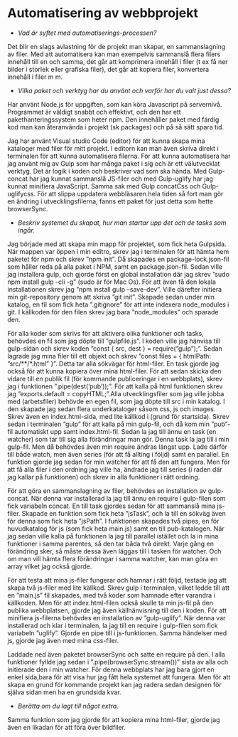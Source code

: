 # Automatisering av webbprojekt

* _Vad är syftet med automatiserings-processen?_

Det blir en slags avlastning för de projekt man skapar, en sammanslagning av filer. Med att automatisera kan man exempelvis sammanslå flera filers innehåll till en och samma, det går att komprimera innehåll i filer (t ex få ner bilder i storlek eller grafiska filer), det går att kopiera filer, konvertera innehåll i filer m m.

* _Vilka paket och verktyg har du använt och varför har du valt just dessa?_

Har använt Node.js för uppgiften, som kan köra Javascript på servernivå. Programmet är väldigt snabbt och effektivt, och den har ett pakethanteringssystem som heter npm. Den innehåller paket med färdig kod man kan återanvända i projekt (sk packages) och på så sätt spara tid.

Jag har använt Visual studio Code (editor) för att kunna skapa mina kataloger med filer för mitt projekt. I editorn kan man även skriva direkt i terminalen för att kunna automatisera filerna. För att kunna automatisera har jag använt mig av Gulp som har många paket i sig och är ett välutvecklat verktyg. Det är logik i koden och beskriver vad som ska hända. Med Gulp-concat har jag kunnat sammanslå JS-filer och med Gulp-uglify har jag kunnat minifiera JavaScript. Samma sak med Gulp concatCss och Gulp-uglifycss. För att slippa uppdatera webbläsaren hela tiden så fort man gör en ändring i utvecklingsfilerna, fanns ett paket för just detta som hette browserSync.

* _Beskriv systemet du skapat, hur man startar upp det och de tasks som ingår._

Jag började med att skapa min mapp för projektet, som fick heta Gulpsida. När mappen var öppen i min editro, skrev jag i terminalen för att hämta hem paketet för npm och skrev ”npm init”. Då skapades en package-lock.json-fil som håller reda på alla paket i NPM, samt en package.json-fil. Sedan ville jag installera gulp, och gjorde först en global installation där jag skrev ”sudo npm install gulp -cli -g” (sudo är för Mac Os). För att även få den lokala installationen skrev jag ”npm install gulp –save-dev”. Ville därefter initiera min git-repository genom att skriva ”git init”. Skapade sedan under min katalog, en fil som fick heta ”.gitignore” för att inte indexera node_modules i git. I källkoden för den filen skrev jag bara ”node_modules” och sparade den.

För alla koder som skrivs för att aktivera olika funktioner och tasks, behövdes en fil som jag döpte till ”gulpfile.js”. I koden ville jag hänvisa till gulp-sidan och skrev koden ”const { src, dest } = require(”gulp”);”. Sedan lagrade jag mina filer till ett objekt och skrev ”const files = { htmlPath: ”src/**/*.html” }”. Detta tar alla sökvägar för html-filer. En task gjorde jag också för att kunna kopiera över mina html-filer. För att sedan skicka den vidare till en publik fil (för kommande publiceringar i en webbplats), skrev jag i funktionen ”.pipe(dest(’pub’));”. För att kalla på html funktionen skrev jag ”exports.default = copyHTML;”.Alla utvecklingsfiler som jag ville jobba med (arbetsfiler) behövde en egen fil, som jag döpte till src i min katalog. I den skapade jag sedan flera underkataloger såsom css, js och images. Skrev även en index.html-sida, med lite källkod i (grund för startsida). Skrev sedan i terminalen ”gulp” för att kalla på min gulp-fil, och då kom min ”pub”-fil automatiskt upp samt index.html-fil. Sedan la jag till ännu en task (en watcher) som tar till sig alla förändringar man gör. Denna task la jag till i min gulp-fil. Men då behövdes även min require ändras längst upp. Lade därför till både watch, men även series (för att få allting i följd) samt en parallel. En funktion gjorde jag sedan för min watcher för att få den att fungera. Men för att få alla filer i den ordning jag ville ha, ändrade jag till series (i raden där jag kallar på funktionen) och skrev in alla funktioner i rätt ordning.

För att göra en sammanslagning av filer, behövdes en installation av gulp-concat. När denna var installerad la jag till ännu en require i gulp-filen som fick variabeln concat. En till task gjordes sedan för att sammanslå mina js-filer. Skapade en funktion som fick heta ”jsTask”, och la till en sökväg även för denna som fick heta ”jsPath”. I funktionen skapades två pipes, en för huvudkatalog för js (som fick heta main.js) samt en till pub-katalogen. När jag sedan ville kalla på funktionen la jag till parallel istället och la in mina funktioner i samma parentes, så den tar båda två direkt. Varje gång en förändring sker, så måste dessa även läggas till i tasken för watcher. Och om man vill hämta flera förändringar i samma watcher, kan man göra en array vilket jag också gjorde.

För att testa att mina js-filer fungerar och hamnar i rätt följd, testade jag att skapa två js-filer med lite källkod. Skrev gulp i terminalen, vilket ledde till att en ”main.js” fil skapades, med två koder som hamnade efter varandra i källkoden. Men för att index.html-filen också skulle ta min js-fil på den publika webbplatsen, gjorde jag även källhänvisning till den i koden. För att minifiera js-filerna behövdes en installation av ”gulp-uglify”. När denna var installerad och klar i terminalen, la jag till en require i gulp-filen som fick variabeln ”uglify”. Gjorde en pipe till i js-funktionen. Samma händelser med js, gjorde jag även med mina css-filer.

Laddade ned även paketet browserSync och satte en require på den. I alla funktioner fyllde jag sedan i ”.pipe(browserSync.stream())” sista av alla och initierade den i min watcher. För denna webbplats har jag bara gjort en enkel sida,bara för att visa hur jag fått hela systemet att fungera. Men för att skapa en grund för kommande projekt kan jag radera sedan designen för själva sidan men ha en grundsida kvar. 


* _Berätta om du lagt till något extra._

Samma funktion som jag gjorde för att kopiera mina html-filer, gjorde jag även en likadan för att föra över bildfiler.